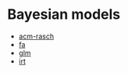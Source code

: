 Bayesian models
===============

 - [acm-rasch](./models/acm-rasch/README.md)
 - [fa](./models/fa/README.md)
 - [glm](./models/glm/README.md)
 - [irt](./models/irt/README.md)
